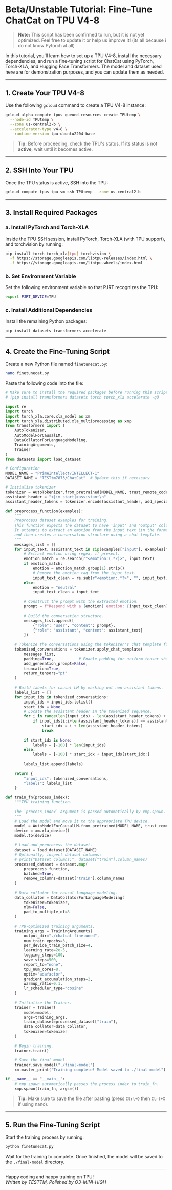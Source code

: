 
# Beta/Unstable Tutorial: Fine-Tune ChatCat on TPU V4-8

> **Note:** This script has been confirmed to run, but it is not yet optimized. Feel free to update it or help us improve it! (its all because i do not know Pytorch at all)

In this tutorial, you'll learn how to set up a TPU V4-8, install the necessary dependencies, and run a fine-tuning script for ChatCat using PyTorch, Torch-XLA, and Hugging Face Transformers. The model and dataset used here are for demonstration purposes, and you can update them as needed.

---

## 1. Create Your TPU V4-8

Use the following `gcloud` command to create a TPU V4-8 instance:

```bash
gcloud alpha compute tpus queued-resources create TPUtemp \
  --node-id TPUtemp \
  --zone us-central2-b \
  --accelerator-type v4-8 \
  --runtime-version tpu-ubuntu2204-base
```

> **Tip:** Before proceeding, check the TPU's status. If its status is not **active**, wait until it becomes active.

---

## 2. SSH Into Your TPU

Once the TPU status is active, SSH into the TPU:

```bash
gcloud compute tpus tpu-vm ssh TPUtemp --zone us-central2-b
```

---

## 3. Install Required Packages

### a. Install PyTorch and Torch-XLA

Inside the TPU SSH session, install PyTorch, Torch-XLA (with TPU support), and torchvision by running:

```bash
pip install torch torch_xla[tpu] torchvision \
  -f https://storage.googleapis.com/libtpu-releases/index.html \
  -f https://storage.googleapis.com/libtpu-wheels/index.html
```

### b. Set Environment Variable

Set the following environment variable so that PJRT recognizes the TPU:

```bash
export PJRT_DEVICE=TPU
```

### c. Install Additional Dependencies

Install the remaining Python packages:

```bash
pip install datasets transformers accelerate
```

---

## 4. Create the Fine-Tuning Script

Create a new Python file named `finetunecat.py`:

```bash
nano finetunecat.py
```

Paste the following code into the file:

```python
# Make sure to install the required packages before running this script:
# !pip install transformers datasets torch torch_xla accelerate -qU

import re
import torch
import torch_xla.core.xla_model as xm
import torch_xla.distributed.xla_multiprocessing as xmp
from transformers import (
    AutoTokenizer,
    AutoModelForCausalLM,
    DataCollatorForLanguageModeling,
    TrainingArguments,
    Trainer
)
from datasets import load_dataset

# Configuration
MODEL_NAME = "PrimeIntellect/INTELLECT-1"
DATASET_NAME = "TESTtm7873/ChatCat"  # Update this if necessary

# Initialize tokenizer
tokenizer = AutoTokenizer.from_pretrained(MODEL_NAME, trust_remote_code=True)
assistant_header = "<|im_start|>assistant\n"
assistant_header_tokens = tokenizer.encode(assistant_header, add_special_tokens=False)

def preprocess_function(examples):
    """
    Preprocess dataset examples for training.
    This function expects the dataset to have 'input' and 'output' columns.
    It attempts to extract an emotion from the input text (in the format `<emotion:...>`)
    and then creates a conversation structure using a chat template.
    """
    messages_list = []
    for input_text, assistant_text in zip(examples["input"], examples["output"]):
        # Extract emotion using regex, if present.
        emotion_match = re.search(r"<emotion:(.*?)>", input_text)
        if emotion_match:
            emotion = emotion_match.group(1).strip()
            # Remove the emotion tag from the input text.
            input_text_clean = re.sub(r"<emotion:.*?>", "", input_text).strip()
        else:
            emotion = "neutral"
            input_text_clean = input_text

        # Construct the prompt with the extracted emotion.
        prompt = f"Respond with a {emotion} emotion: {input_text_clean}"
        
        # Build the conversation structure.
        messages_list.append([
            {"role": "user", "content": prompt},
            {"role": "assistant", "content": assistant_text}
        ])
    
    # Tokenize the conversations using the tokenizer's chat template function.
    tokenized_conversations = tokenizer.apply_chat_template(
        messages_list,
        padding=True,           # Enable padding for uniform tensor shapes.
        add_generation_prompt=False,
        truncation=True,
        return_tensors="pt"
    )
    
    # Build labels for causal LM by masking out non-assistant tokens.
    labels_list = []
    for input_ids in tokenized_conversations:
        input_ids = input_ids.tolist()
        start_idx = None
        # Locate the assistant header in the tokenized sequence.
        for i in range(len(input_ids) - len(assistant_header_tokens) + 1):
            if input_ids[i:i+len(assistant_header_tokens)] == assistant_header_tokens:
                start_idx = i + len(assistant_header_tokens)
                break
        
        if start_idx is None:
            labels = [-100] * len(input_ids)
        else:
            labels = [-100] * start_idx + input_ids[start_idx:]
        
        labels_list.append(labels)
    
    return {
        "input_ids": tokenized_conversations,
        "labels": labels_list
    }

def train_fn(process_index):
    """TPU training function.
    
    The `process_index` argument is passed automatically by xmp.spawn.
    """
    # Load the model and move it to the appropriate TPU device.
    model = AutoModelForCausalLM.from_pretrained(MODEL_NAME, trust_remote_code=True)
    device = xm.xla_device()
    model.to(device)
    
    # Load and preprocess the dataset.
    dataset = load_dataset(DATASET_NAME)
    # Optionally, inspect dataset columns:
    # print("Dataset columns:", dataset["train"].column_names)
    processed_dataset = dataset.map(
        preprocess_function,
        batched=True,
        remove_columns=dataset["train"].column_names
    )
    
    # Data collator for causal language modeling.
    data_collator = DataCollatorForLanguageModeling(
        tokenizer=tokenizer,
        mlm=False,
        pad_to_multiple_of=8
    )
    
    # TPU-optimized training arguments.
    training_args = TrainingArguments(
        output_dir="./chatcat-finetuned",
        num_train_epochs=3,
        per_device_train_batch_size=4,
        learning_rate=2e-5,
        logging_steps=100,
        save_steps=500,
        report_to="none",
        tpu_num_cores=8,
        optim="adafactor",
        gradient_accumulation_steps=2,
        warmup_ratio=0.1,
        lr_scheduler_type="cosine"
    )
    
    # Initialize the Trainer.
    trainer = Trainer(
        model=model,
        args=training_args,
        train_dataset=processed_dataset["train"],
        data_collator=data_collator,
        tokenizer=tokenizer
    )
    
    # Begin training.
    trainer.train()
    
    # Save the final model.
    trainer.save_model("./final-model")
    xm.master_print("Training complete! Model saved to ./final-model")

if __name__ == "__main__":
    # xmp.spawn automatically passes the process index to train_fn.
    xmp.spawn(train_fn, args=())
```

> **Tip:** Make sure to save the file after pasting (press `Ctrl+O` then `Ctrl+X` if using nano).

---

## 5. Run the Fine-Tuning Script

Start the training process by running:

```bash
python finetunecat.py
```

Wait for the training to complete. Once finished, the model will be saved to the `./final-model` directory.

---

Happy coding and happy training on TPU!  
*Written by TESTTM, Polished by O3-MINI-HIGH*
